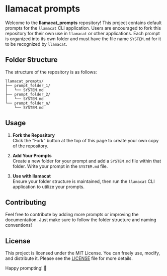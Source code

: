 # llamacat prompts

Welcome to the **llamacat_prompts** repository! This project contains default prompts for the `llamacat` CLI application. Users are encouraged to fork this repository for their own use in `llamacat` or other applications. Each prompt is organized into its own folder and must have the file name `SYSTEM.md` for it to be recognized by `llamacat`. 

## Folder Structure

The structure of the repository is as follows:

```
llamacat_prompts/
├── prompt_folder_1/
│   └── SYSTEM.md
├── prompt_folder_2/
│   └── SYSTEM.md
└── prompt_folder_n/
    └── SYSTEM.md
```

## Usage

1. **Fork the Repository**  
   Click the "Fork" button at the top of this page to create your own copy of the repository.

2. **Add Your Prompts**  
   Create a new folder for your prompt and add a `SYSTEM.md` file within that folder. Write your prompt in the `SYSTEM.md` file.

3. **Use with llamacat**  
   Ensure your folder structure is maintained, then run the `llamacat` CLI application to utilize your prompts.

## Contributing

Feel free to contribute by adding more prompts or improving the documentation. Just make sure to follow the folder structure and naming conventions!

## License

This project is licensed under the MIT License. You can freely use, modify, and distribute it. Please see the [LICENSE](LICENSE) file for more details.

Happy prompting! 🚀